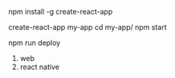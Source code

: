 npm install -g create-react-app

create-react-app my-app
cd my-app/
npm start


npm run deploy

1. web
2. react native